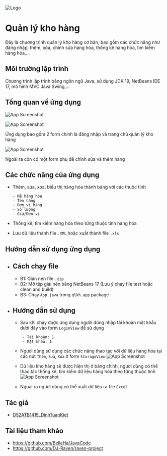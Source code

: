 

![Logo](https://cdn3d.iconscout.com/3d/premium/thumb/box-storage-3621883-3081426.png)
# Quản lý kho hàng

Đây là chương trình quản lý kho hàng cơ bản, bao gồm các chức năng như đăng nhập, thêm, xóa, chỉnh sửa hàng hóa, thống kê hàng hóa, tìm kiếm hàng hóa,...






## Môi trường lập trình

Chương trình lập trình bằng ngôn ngữ Java, sử dụng JDK 19, NetBeans IDE 17, mô hình MVC Java Swing,...




## Tổng quan về ứng dụng

![App Screenshot](https://i.ibb.co/89xhTkX/Scshot.jpg)


![App Screenshot](https://i.ibb.co/nR2W7Py/Scshot1.jpg )

Ứng dụng bao gồm 2 form chính là đăng nhập và trang chủ quản lý kho hàng

![App Screenshot](https://i.ibb.co/zJJ5dqn/image.png )

Ngoài ra còn có một form phụ để chỉnh sửa và thêm hàng
## Các chức năng của ứng dụng

 - Thêm, sửa, xóa, biểu thị hàng hóa thành bảng với các thuộc tính

       - Mã hàng hóa
       - Tên hàng
       - Đơn vị hàng
       - Số lượng
       - Giá/Đơn vị

- Thống kê, tìm kiếm hàng hóa theo từng thuộc tính hàng hóa

- Lưu dữ liệu thành file `.XML` hoặc xuất thành file `.xls`
## Hướng dẫn sử dụng ứng dụng
- Cách chạy file
    -   
     - B1: Gián nén file `.zip` 
     - B2: Mở tệp giải nén bằng NetBeans 17 (Lưu ý chạy file test hoặc clean and build)
     - B3: Chạy `App.java` trong `qlkh.app` package

- Hướng dẫn sử dụng
    -   
     - Sau khi chạy được ứng dụng người dùng nhập tài khoản mặt khẩu dưới đây vào form `LoginView` để sử dụng 
            
            - Tài khoản: 1
            - Mặt khẩu: 1
    - Người dùng sử dụng các chức năng thao tác với dữ liệu hàng hóa tại các nút ` Thêm `, ` Sửa `, ` Xóa ` ở form `StorageView`
    ![App Screenshot](https://i.ibb.co/mqq1Dwj/image.png )
    - Dữ liệu kho hàng sẽ được hiện thị ở bảng chính, người dùng có thể thao tác thống kê, tìm kiếm dữ liệu hàng hóa theo từng thuộc tính 
    ![App Screenshot](https://i.ibb.co/S70B2Z7/image.png )
    - Ngoài ra người dùng có thể xuất dữ liệu ra file `Excel`

## Tác giả

- [D52ATB1415_DinhTuanKiet](https://www.facebook.com/kiet1422)


## Tài liệu tham khảo

- https://github.com/BellaHa/JavaCode
- https://github.com/DJ-Raven/raven-project


